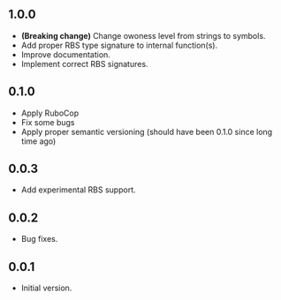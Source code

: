 ## 1.0.0
- **(Breaking change)** Change owoness level from strings to symbols.
- Add proper RBS type signature to internal function(s).
- Improve documentation.
- Implement correct RBS signatures.

## 0.1.0
- Apply RuboCop
- Fix some bugs
- Apply proper semantic versioning (should have been 0.1.0 since long time ago)

## 0.0.3
- Add experimental RBS support.

## 0.0.2
- Bug fixes.

## 0.0.1
- Initial version.
